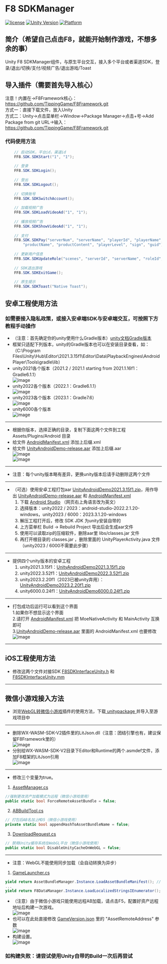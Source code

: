 # F8 SDKManager

[![license](http://img.shields.io/badge/license-MIT-green.svg)](https://opensource.org/licenses/MIT)
[![Unity Version](https://img.shields.io/badge/unity-2021.3.15f1-blue)](https://unity.com)
[![Platform](https://img.shields.io/badge/platform-Win%20%7C%20Android%20%7C%20iOS%20%7C%20Mac%20%7C%20Linux%20%7C%20WebGL-orange)]()

## 简介（希望自己点击F8，就能开始制作游戏，不想多余的事）
Unity F8 SDKManager组件，与原生平台交互，接入多个平台或者渠道SDK，登录/退出/切换/支付/视频广告/退出游戏/Toast

## 导入插件（需要首先导入核心）
注意！内置在->F8Framework核心：https://github.com/TippingGame/F8Framework.git  
方式一：直接下载文件，放入Unity  
方式二：Unity->点击菜单栏->Window->Package Manager->点击+号->Add Package from git URL->输入：https://github.com/TippingGame/F8Framework.git

### 代码使用方法
```C#
    // 启动SDK，平台id，渠道id
    FF8.SDK.SDKStart("1", "1");
    
    // 登录
    FF8.SDK.SDKLogin();
    
    // 登出
    FF8.SDK.SDKLogout();
    
    // 切换账号
    FF8.SDK.SDKSwitchAccount();
    
    // 加载视频广告
    FF8.SDK.SDKLoadVideoAd("1", "1");
    
    // 播放视频广告
    FF8.SDK.SDKShowVideoAd("1", "1");
    
    // 支付
    FF8.SDK.SDKPay("serverNum", "serverName", "playerId", "playerName", "amount", "extra", "orderId",
        "productName", "productContent", "playerLevel", "sign", "guid");
    
    // 更新用户信息
    FF8.SDK.SDKUpdateRole("scenes", "serverId", "serverName", "roleId", "roleName", "roleLeve", "roleCTime", "rolePower", "guid");
    
    // SDK退出游戏
    FF8.SDK.SDKExitGame();
    
    // 原生提示
    FF8.SDK.SDKToast("Native Toast");
```

## 安卓工程使用方法
### 如需要接入隐私政策，或接入安卓端SDK与安卓端交互，可按照下方教程手动操作

* （注意：首先确定你的unity使用什么Gradle版本）[unity文档Gradle版本](https://docs.unity3d.com/2021.3/Documentation/Manual/android-gradle-overview.html)
* 框架只适配下列版本，unity的Gradle版本也可以在安装目录查看，如：（C:\Program Files\Unity\Hub\Editor\2021.3.15f1\Editor\Data\PlaybackEngines\AndroidPlayer\Tools\gradle\lib）
* unity2021各个版本（2021.2 / 2021.1 starting from 2021.1.16f1：Gradle6.1.1）  
  ![image](https://tippinggame-1257018413.cos.ap-guangzhou.myqcloud.com/TippingGame/SDKManager/ui_20241120134318.png)  
* unity2022各个版本（2022.1：Gradle6.1.1）  
  ![image](https://tippinggame-1257018413.cos.ap-guangzhou.myqcloud.com/TippingGame/SDKManager/ui_20241120134325.png)  
* unity2023各个版本（2023.1：Gradle7.6）  
  ![image](https://tippinggame-1257018413.cos.ap-guangzhou.myqcloud.com/TippingGame/SDKManager/ui_20241121004145.png)  
* unity6000各个版本  
  ![image](https://tippinggame-1257018413.cos.ap-guangzhou.myqcloud.com/TippingGame/SDKManager/ui_20241120134329.png)  
------------------------------
* 根据你版本，选择正确的目录，复制下面这两个文件到工程 Assets/Plugins/Android 目录  
* 给文件 [AndroidManifest.xml](https://github.com/TippingGame/F8Framework/blob/main/Runtime/SDKManager/Plugins_Android/AndroidPJ2021/Gradle6.1.1/AndroidManifest) 添加上后缀.xml  
* 给文件 [UnityAndroidDemo-release.aar](https://github.com/TippingGame/F8Framework/blob/main/Runtime/SDKManager/Plugins_Android/AndroidPJ2021/Gradle6.1.1/UnityAndroidDemo-release) 添加上后缀.aar  
  ![image](https://tippinggame-1257018413.cos.ap-guangzhou.myqcloud.com/TippingGame/SDKManager/ui_20241120213148.png)  
  ![image](https://tippinggame-1257018413.cos.ap-guangzhou.myqcloud.com/TippingGame/SDKManager/ui_20241120213210.png)  
------------------------------
* 注意：每个unity版本略有差异，更换unity版本后请手动删除这两个文件
------------------------------
* （可选）使用安卓工程打包aar [UnityAndroidDemo2021.3.15f1.zip](https://github.com/TippingGame/F8Framework/blob/main/Runtime/SDKManager/Plugins_Android/AndroidPJ2021/UnityAndroidDemo2021.3.15f1.zip)，用作导出 [UnityAndroidDemo-release.aar](https://github.com/TippingGame/F8Framework/blob/main/Runtime/SDKManager/Plugins_Android/AndroidPJ2021/Gradle6.1.1/UnityAndroidDemo-release) 和 [AndroidManifest.xml](https://github.com/TippingGame/F8Framework/blob/main/Runtime/SDKManager/Plugins_Android/AndroidPJ2021/Gradle6.1.1/AndroidManifest)
  1. 下载 [Android Studio](https://developer.android.google.cn/studio/archive/) （网页右上角语言改为英文）
  2. 选择版本：unity2022 / 2023：android-studio-2022.2.1.20-windows，unity2023 / 6000：2023.3.1.20-windows
  3. 解压工程打开后，修改 SDK JDK 为unity安装自带的
  4. 上方菜单栏 Build -> Rebuild Project 导出后会生成aar文件
  5. 使用可以读取zip的压缩软件，删除aar里 libs/classes.jar 文件
  6. 再打开根目录的 classes.jar ，删除里面的 UnityPlayerActivity.java 文件（unity2023 / 6000不需要此步骤）
------------------------------

* 提供四个unity版本的安卓工程
  1. unity2021.3.15f1：[UnityAndroidDemo2021.3.15f1.zip](https://github.com/TippingGame/F8Framework/blob/main/Runtime/SDKManager/Plugins_Android/AndroidPJ2021/UnityAndroidDemo2021.3.15f1.zip)  
  2. unity2022.3.52f1：[UnityAndroidDemo2022.3.52f1.zip](https://github.com/TippingGame/F8Framework/blob/main/Runtime/SDKManager/Plugins_Android/AndroidPJ2022/UnityAndroidDemo2022.3.52f1.zip)  
  3. unity2023.2.20f1（2023已被unity弃用）：[UnityAndroidDemo2023.2.20f1.zip](https://github.com/TippingGame/F8Framework/blob/main/Runtime/SDKManager/Plugins_Android/AndroidPJ2023/UnityAndroidDemo2023.2.20f1.zip)
  4. unity6000.0.24f1：[UnityAndroidDemo6000.0.24f1.zip](https://github.com/TippingGame/F8Framework/blob/main/Runtime/SDKManager/Plugins_Android/AndroidPJ6000/UnityAndroidDemo6000.0.24f1.zip)  
------------------------------
* 打包成功后运行可以看到这个界面  
  1.如果你不想显示这个界面  
  2.请打开 [AndroidManifest.xml](https://github.com/TippingGame/F8Framework/blob/main/Runtime/SDKManager/Plugins_Android/AndroidPJ2021/Gradle6.1.1/AndroidManifest) 把 MoeNativeActivity 和 MainActivity 互换即可  
  3.[UnityAndroidDemo-release.aar](https://github.com/TippingGame/F8Framework/blob/main/Runtime/SDKManager/Plugins_Android/AndroidPJ2021/Gradle6.1.1/UnityAndroidDemo-release) 里面的 AndroidManifest.xml 也要修改  
  ![image](https://tippinggame-1257018413.cos.ap-guangzhou.myqcloud.com/TippingGame/SDKManager/ui_20241119233017.png)  
---

## iOS工程使用方法
* 修改这两个文件对接SDK [F8SDKInterfaceUnity.h](https://github.com/TippingGame/F8Framework/blob/main/Plugins/iOS/SDKManager/F8SDKInterfaceUnity.h) 和 [F8SDKInterfaceUnity.mm](https://github.com/TippingGame/F8Framework/blob/main/Plugins/iOS/SDKManager/F8SDKInterfaceUnity.mm)

---

## 微信小游戏接入方法
* 浏览[WebGL转微信小游戏](https://github.com/wechat-miniprogram/minigame-unity-webgl-transform)插件的使用方法，下载[ unitypackage ](https://game.weixin.qq.com/cgi-bin/gamewxagwasmsplitwap/getunityplugininfo?download=1)并导入至游戏项目中
---
* 删除WX-WASM-SDK-V2插件里的LitJson.dll（注意：团结引擎也有，建议保留F8Framework里的）  
  ![image](https://tippinggame-1257018413.cos.ap-guangzhou.myqcloud.com/TippingGame/SDKManager/ui_20240524000853.png)
* 分别给WX-WASM-SDK-V2目录下Editor和Runtime的两个.asmdef文件，添加F8框架的LitJson引用  
  ![image](https://tippinggame-1257018413.cos.ap-guangzhou.myqcloud.com/TippingGame/SDKManager/ui_20240524001621.png)
---
* 修改三个变量为true。
1. [AssetManager.cs](https://github.com/TippingGame/F8Framework/blob/main/Runtime/AssetManager/AssetManager.cs)
```C#
//强制更改资产加载模式为远程（微信小游戏使用）
public static bool ForceRemoteAssetBundle = false;
```
2. [ABBuildTool.cs](https://github.com/TippingGame/F8Framework/blob/main/Editor/AssetManager/ABBuildTool.cs)
```C#
// 打包后AB名加上MD5（微信小游戏使用）
private static bool appendHashToAssetBundleName = false;
```
3. [DownloadRequest.cs](https://github.com/TippingGame/F8Framework/blob/main/Runtime/AssetManager/DownloadRequest/DownloadRequest.cs)
```C#
// 禁用Unity缓存系统在WebGL平台（微信小游戏使用）
public static bool DisableUnityCacheOnWebGL = false;
```
---
* 注意：WebGL不能使用同步加载（会自动转换为异步）
1. [GameLauncher.cs](https://github.com/TippingGame/F8Framework/blob/main/Runtime/Launcher/GameLauncher.cs)
```C#
yield return AssetBundleManager.Instance.LoadAssetBundleManifest(); // WebGL专用
...
yield return F8DataManager.Instance.LoadLocalizedStringsIEnumerator(); // WebGL专用
```
* （注意）由于微信小游戏只能使用远程AB加载，请点击F5，配置好资产远程地址后构建一次游戏。  
  ![image](https://tippinggame-1257018413.cos.ap-guangzhou.myqcloud.com/TippingGame/SDKManager/ui_20241203214539_2.png)  
* 也可以在此处直接修改 [GameVersion.json](https://github.com/TippingGame/F8Framework/blob/main/AssetMap/Resources/GameVersion.json) 里的 "AssetRemoteAddress" 参数  
  ![image](https://tippinggame-1257018413.cos.ap-guangzhou.myqcloud.com/TippingGame/SDKManager/ui_20241203214624.png)  
* 构建设置。  
  ![image](https://tippinggame-1257018413.cos.ap-guangzhou.myqcloud.com/TippingGame/SDKManager/ui_20240329230924.png)  

### 如构建失败：请尝试使用Unity自带的Build一次后再尝试

